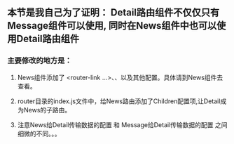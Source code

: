## 本节是我自己为了证明： Detail路由组件不仅仅只有Message组件可以使用, 同时在News组件中也可以使用Detail路由组件


### 主要修改的地方是：

1. News组件添加了 <router-link ...></router-link>、<router-view></router-view>、以及其他配置。具体请到News组件去查看。 

2. router目录的index.js文件中，给News路由添加了Children配置项,让Detail成为News的子路由。

3. 注意News给Detail传输数据的配置 和 Message给Detail传输数据的配置 之间细微的不同。。。